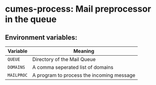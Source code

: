 # cumes-process: Mail preprocessor in the queue

## Environment variables:

Variable | Meaning
--- | --- 
`QUEUE` | Directory of the Mail Queue
`DOMAINS` | A comma seperated list of domains
`MAILPROC` | A program to process the incoming message

